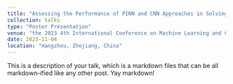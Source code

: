 ```yaml
---
title: "Assessing the Performance of PINN and CNN Approaches in Solving the 1D Burgers"
collection: talks
type: "Poster Presentation"
venue: "the 2023 4th International Conference on Machine Learning and Computer Application（ICMLCA 2023）"
date: 2023-11-04
location: "Hangzhou, Zhejiang, China"
---
```


This is a description of your talk, which is a markdown files that can be all markdown-ified like any other post. Yay markdown!
